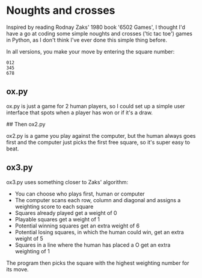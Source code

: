 # Noughts and crosses

Inspired by reading Rodnay Zaks' 1980 book '6502 Games', I thought I'd have a go at coding some simple noughts and crosses ('tic tac toe') games in Python, as I don't think I've ever done this simple thing before.

In all versions, you make your move by entering the square number:
```
012
345
678
```

## ox.py

ox.py is just a game for 2 human players, so I could set up a simple user interface that spots when a player has won or if it's a draw.





## Then ox2.py

ox2.py is a game you play against the computer, but the human always goes first and the computer just picks the first free square, so it's super easy to beat.

## ox3.py

ox3.py uses something closer to Zaks' algorithm:

- You can choose who plays first, human or computer
- The computer scans each row, column and diagonal and assigns a weighting score to each square
 - Squares already played get a weight of 0
 - Playable squares get a weight of 1
 - Potential winning squares get an extra weight of 6
 - Potential losing squares, in which the human could win, get an extra weight of 5
 - Squares in a line where the human has placed a O get an extra weighting of 1

The program then picks the square with the highest weighting number for its move.
